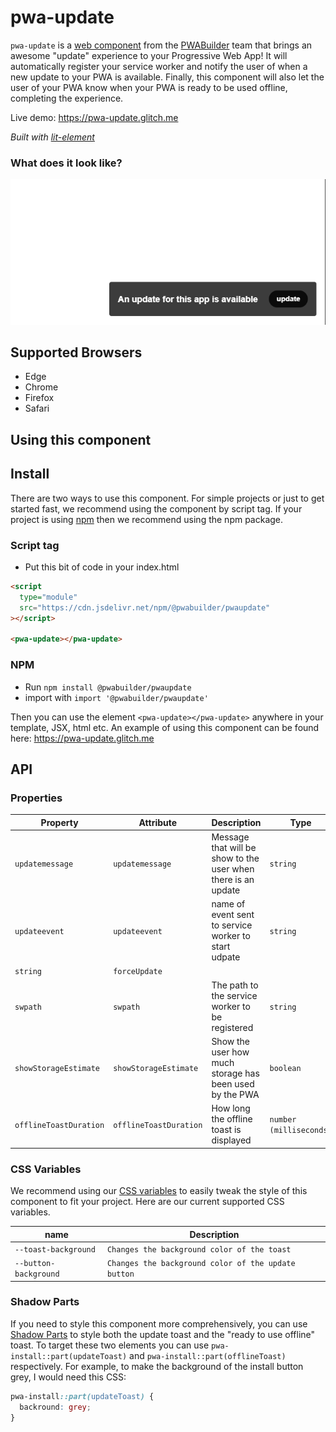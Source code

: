 # pwa-update

`pwa-update` is a [web component](https://meowni.ca/posts/web-components-with-otters/) from the [PWABuilder](https://pwabuilder.com) team that brings an awesome "update" experience to your Progressive Web App! It will automatically register your service worker and notify the user of when a new update to your PWA is available. Finally, this component will also let the user of your PWA know when your PWA is ready to be used offline, completing the experience.

Live demo: https://pwa-update.glitch.me

_Built with [lit-element](https://lit-element.polymer-project.org/)_

### What does it look like?

![An image of what the component looks like](assets/update.png?raw=true "pwa-update")

## Supported Browsers
- Edge
- Chrome
- Firefox
- Safari

## Using this component

## Install

There are two ways to use this component. For simple projects or just to get started fast, we recommend using the component by script tag. If your project is using [npm](https://www.npmjs.com/) then we recommend using the npm package.

### Script tag

- Put this bit of code in your index.html

```html
<script
  type="module"
  src="https://cdn.jsdelivr.net/npm/@pwabuilder/pwaupdate"
></script>

<pwa-update></pwa-update>
```

### NPM

- Run `npm install @pwabuilder/pwaupdate`
- import with `import '@pwabuilder/pwaupdate'`

Then you can use the element `<pwa-update></pwa-update>` anywhere in your template, JSX, html etc. An example of using this component can be found here: https://pwa-update.glitch.me

## API

### Properties

| Property             | Attribute            | Description                                                                     | Type      | Default                                             |
| -------------------- | -------------------- | ------------------------------------------------------------------------------- | --------- | --------------------------------------------------- |
| `updatemessage`           | `updatemessage`       | Message that will be show to the user when there is an update                                  | `string` | `An update for this app is available`                                             |
| `updateevent`          | `updateevent`          | name of event sent to service worker to start udpate                        | `string` | `false`                                             |
 `string`  | `forceUpdate`                                     |
| `swpath`          | `swpath`          | The path to the service worker to be registered | `string`  | `pwabuilder-sw.js`                      |
| `showStorageEstimate`          | `showStorageEstimate`          | Show the user how much storage has been used by the PWA | `boolean`  | `false`                      |
| `offlineToastDuration`          | `offlineToastDuration`          | How long the offline toast is displayed | `number (milliseconds)`  | `1300`                      |


### CSS Variables

We recommend using our [CSS variables](https://developer.mozilla.org/en-US/docs/Web/CSS/Using_CSS_custom_properties) to easily tweak the style of this component to fit your project. Here are our current
supported CSS variables.

| name                       | Description                                           |
| -------------------------- | ----------------------------------------------------- |
| `--toast-background`       | `Changes the background color of the toast`           |
| `--button-background`      | `Changes the background color of the update button`   |

### Shadow Parts

If you need to style this component more comprehensively, you can use [Shadow Parts](https://dev.to/webpadawan/css-shadow-parts-are-coming-mi5) to style both the update toast and the "ready to use offline" toast. To target these two elements you can use `pwa-install::part(updateToast)` and `pwa-install::part(offlineToast)` respectively. For example, to make the background of the install button grey, I would need this CSS:

```css
pwa-install::part(updateToast) {
  backround: grey;
}
```
